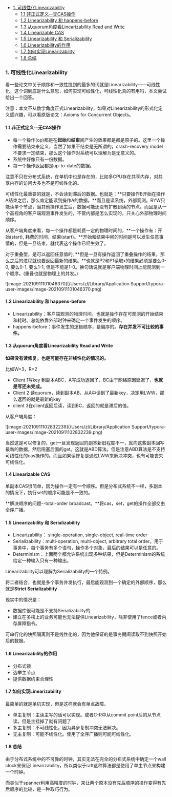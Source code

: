 - [1. 可线性化Linearizability](#1-可线性化linearizability)
  - [1.1 非正式定义--无CAS操作](#11-非正式定义--无cas操作)
  - [1.2  Linearizability 和 happens-before](#12--linearizability-和-happens-before)
  - [1.3 从quorum角度看Linearizability Read and Write](#13-从quorum角度看linearizability-read-and-write)
  - [1.4 Linearizable CAS](#14-linearizable-cas)
  - [1.5 Linearizability 和 Serializability](#15-linearizability-和-serializability)
  - [1.6 Linearizability的作用](#16-linearizability的作用)
  - [1.7 如何实现Linearizability](#17-如何实现linearizability)
  - [1.8 总结](#18-总结)



### 1. 可线性化Linearizability

看一些论文中关于顺序和一致性提到的最多的词就是Linearizability——可线性化，这个词到底是什么意思，如何实现可线性化，可线性化真的有用吗，本文尝试给出一个回答。

注意：本文不从数学角度正式Linearizability，如果对Linearizability的形式化定义感兴趣，可以看原版论文：Axioms for Concurrent Objects。

#### 1.1 非正式定义--无CAS操作

- 每一个操作(op)都是在**起始**和**结束**间产生的效果都是都是原子的。这里一个操作需要结束来定义，当然了如果不结束是无所谓的，crash-recovery model不要求一定结束，那么这个操作对系统可以理解为是无意义的。
- 系统中好像只有一份数据。
- 每一个操作返回都是up-to-date的数据。

注意不只在分布式系统，在单机中也是存在的，比如多CPU存在共享内存，对共享内存的访问大多也不是可线性化的。

可线性化最重要的就是，不会读到滞后的数据。也就是：**只要操作B开始在操作A结束之后，那么肯定能读到操作A的数据。**而且是读系统，外部观测。RYW只能读单个节点，当其他操作发生后，数据可能还没有扩散到读的节点。而且是从一个高视角的客户端观测事件发生的，不管内部是怎么实现的，只关心外部物理时间顺序。

从客户端角度来看，每一个操作都是耗费一定的物理时间的，**一个操作有：开始(start), 耗费的时间，结束(start)。**开始和结束中间的时间是可以发生任意事情的，但是一旦结束，就代表这个操作已经生效了。

对于重叠型，是可以返回任意值的, **但是一旦有操作返回了重叠操作的结果，那么之后的进程就也要返回最新的结果。**也就是P2和P1读取x的结果必须是要么0-0, 要么0-1, 要么1-1, 但是不能是1-0。换句话说就是客户端物理时间上能观测到一个顺序。(重叠也就是物理上的并发。)

![image-20210911101046370](/Users/zl/Library/Application Support/typora-user-images/image-20210911101046370.png)

#### 1.2  Linearizability 和 happens-before

- Linearizability：客户端观测的物理时间。也就是操作存在可观测的开始结束和耗时。总能依靠外部时钟来确定一个事件发生的顺序。
- happens-before：事件发生的逻辑顺序，是偏序的。**存在并发不可比较的事件。**

#### 1.3 从quorum角度看Linearizability Read and Write

**如果没有读修复，也是可能存在非线性化的情况的。**

比如W=3，R=2

- Client 1写key 到副本ABC，A写成功返回了，BC由于网络原因延迟了，**也就是写还未完成。**
- Client 2 读quorum，读到副本AB，从A中读到了最新key，决定用LWW，那么返回的就是最新的key
- client 3在client返回后读，读到BC，返回的就是滞后的值。

从客户端角度：

![image-20210911102832239](/Users/zl/Library/Application Support/typora-user-images/image-20210911102832239.png)

当然这是可以修复的，get一旦发现返回的副本新旧程度不一，就向这些副本回写最新的数据，然后阻塞后面的get。这就是ABD算法。但是注意ABD算法是不支持可线性化的cas操作的。而且如果读修复是通过LWW来解决冲突，也有可能丧失可线性化。

#### 1.4 Linearizable CAS

单副本CAS很简单，因为操作一定有**一个**顺序。但是分布式系统不一样，多副本的情况下，执行set的顺序可能是不一致的。

**解决顺序的问题--total-order broadcast。**将cas，set，get的操作全部交由全序广播。

#### 1.5 Linearizability 和 Serializability

- Linearizability： single-operation, single-object, real-time order
- Serializability：multi-operation, multi-object, arbitrary total order。用于事务中，每个事务有多个语句，操作多个对象，最后的结果可以是任意的。
- Determinism：上面两个都允许系统出现多种结果，但是Determinism的系统给定一种输入只有一种输出。

Linearizability可以理解为Serializability的一个特例。

将二者结合，也就是多个事务并发执行，最后能观测到一个确定的外部顺序，那么就是**Strict Serializability**

现实中的情况是：

- 数据库很可能是不支持Serializability的
- 建立在多核上的业务可能也无法提供Linearizability，除非使用了fence或者内存屏障指令。

可串行化的快照隔离则不是线性化的，因为他保证的是事务期间读取不到快照开始后的数据。

#### 1.6 Linearizability的作用

- 分布式锁
- 选举主节点
- 提供数据约束合理性

#### 1.7 如何实现Linearizability

最简单的就是单机实现，但是这样就会有单点故障。

- 单主复制：主读主写的话可以实现。或者C-R中从commit point后的从节点读。但是主挂掉了就有问题了
- 多主复制：不可线性化，因为异步复制冲突无法解决。
- 无主复制：可能不线性化。使用了全序广播则可能可线性化。

#### 1.8 总结

由于分布式系统中的不可靠的时钟，其实无法在完全的分布式系统中确定一个wall clock来保证Linearizability，所以类似于raft这种算法都是使用了单主节点来构建一个时钟。

而类似于spanner利用高精度的时钟，来让两个原本没有先后顺序的操作变得有先后顺序的比较，是一种取巧行为。